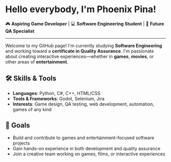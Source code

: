# Hello everybody, I'm Phoenix Pina!

🎮 **Aspiring Game Developer** | 💻 **Software Engineering Student** | 🧪 **Future QA Specialist**

---

Welcome to my GitHub page! I'm currently studying **Software Engineering** and working toward a **certificate in Quality Assurance**. I'm passionate about creating interactive experiences—whether in **games**, **movies**, or other areas of **entertainment**.

## 🛠️ Skills & Tools

- **Languages**: Python, C#, C++, HTML/CSS
- **Tools & Frameworks**: Godot, Selenium, Jira
- **Interests**: Game design, QA testing, web development, automation, games of any kind

## 🎯 Goals

- Build and contribute to games and entertainment-focused software projects  
- Gain hands-on experience in both development and quality assurance  
- Join a creative team working on games, films, or interactive experiences

<!--
**phoenixpina/phoenixpina** is a ✨ _special_ ✨ repository because its `README.md` (this file) appears on your GitHub profile.

Here are some ideas to get you started:

- 🔭 I’m currently working on ...
- 🌱 I’m currently learning ...
- 👯 I’m looking to collaborate on ...
- 🤔 I’m looking for help with ...
- 💬 Ask me about ...
- 📫 How to reach me: ...
- 😄 Pronouns: ...
- ⚡ Fun fact: ...
-->
